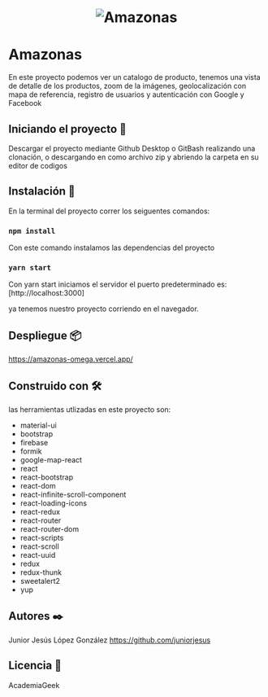 <h1 align="center">
  <img alt="Amazonas" src="https://res.cloudinary.com/djbaqvlnn/image/upload/v1641664241/Amazonas/logo-amazon_scsbms.png" />
</h1>

# Amazonas 

En este proyecto podemos ver un catalogo de producto, tenemos una vista de detalle de los productos, zoom de la imágenes, geolocalización con mapa de referencia, registro de usuarios y autenticación con Google y Facebook

## Iniciando el proyecto  🚀

Descargar el proyecto mediante Github Desktop o GitBash realizando una clonación, o descargando
en como archivo zip y abriendo la carpeta en su editor de codigos


## Instalación 🔧

En la terminal del proyecto correr los seiguentes comandos:

### `npm install`

Con este comando instalamos las dependencias del proyecto

### `yarn start`

Con yarn start iniciamos el servidor el puerto predeterminado es:
[http://localhost:3000]

ya tenemos nuestro proyecto corriendo en el navegador.

## Despliegue 📦

https://amazonas-omega.vercel.app/

## Construido con 🛠️

las herramientas utlizadas en este proyecto son:

- material-ui
- bootstrap
- firebase
- formik
- google-map-react
- react
- react-bootstrap
- react-dom
- react-infinite-scroll-component
- react-loading-icons
- react-redux
- react-router
- react-router-dom
- react-scripts
- react-scroll
- react-uuid
- redux
- redux-thunk
- sweetalert2
- yup

## Autores ✒️

Junior Jesús López González
https://github.com/juniorjesus

## Licencia 📄

AcademiaGeek
